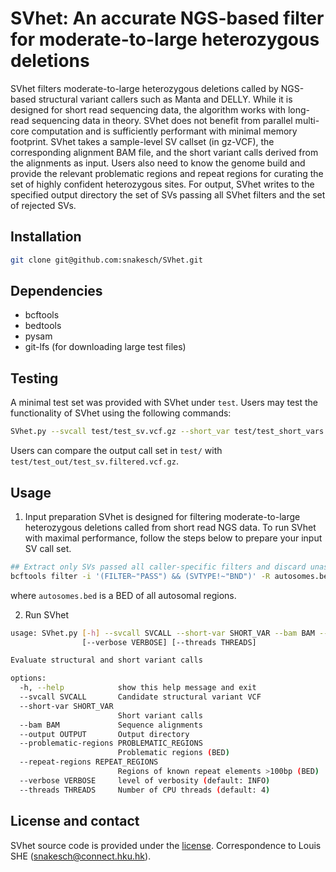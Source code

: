 # SVhet: An accurate NGS-based filter for moderate-to-large heterozygous deletions

SVhet filters moderate-to-large heterozygous deletions called by NGS-based structural variant callers such as Manta and DELLY. While it is designed for short read sequencing data, the algorithm works with long-read sequencing data in theory. SVhet does not benefit from parallel multi-core computation and is sufficiently performant with minimal memory footprint. SVhet takes a sample-level SV callset (in gz-VCF), the corresponding alignment BAM file, and the short variant calls derived from the alignments as input. Users also need to know the genome build and provide the relevant problematic regions and repeat regions for curating the set of highly confident heterozygous sites. For output, SVhet writes to the specified output directory the set of SVs passing all SVhet filters and the set of rejected SVs.

## Installation
```bash
git clone git@github.com:snakesch/SVhet.git
```

## Dependencies
- bcftools
- bedtools
- pysam
- git-lfs (for downloading large test files)
   
## Testing
A minimal test set was provided with SVhet under `test`. Users may test the functionality of SVhet using the following commands:
```bash
SVhet.py --svcall test/test_sv.vcf.gz --short_var test/test_short_vars.vcf.gz --bam test/test_alignments.bam --output test --problematic-regions ref/problematic_regions_all_hg19.bed.gz --repeat-regions ref/repeatMasker_gt100bp_hg19.bed.gz --threads 4
```
Users can compare the output call set in `test/` with `test/test_out/test_sv.filtered.vcf.gz`.
   
## Usage
1. Input preparation
SVhet is designed for filtering moderate-to-large heterozygous deletions called from short read NGS data. To run SVhet with maximal performance, follow the steps below to prepare your input SV call set.
```bash
## Extract only SVs passed all caller-specific filters and discard unassembled breakends
bcftools filter -i '(FILTER~"PASS") && (SVTYPE!~"BND")' -R autosomes.bed -Wtbi -Oz -o VCF_OUT VCF_IN
```
where `autosomes.bed` is a BED of all autosomal regions.

2. Run SVhet
```bash
usage: SVhet.py [-h] --svcall SVCALL --short-var SHORT_VAR --bam BAM --output OUTPUT --problematic-regions PROBLEMATIC_REGIONS --repeat-regions REPEAT_REGIONS
                [--verbose VERBOSE] [--threads THREADS]

Evaluate structural and short variant calls

options:
  -h, --help            show this help message and exit
  --svcall SVCALL       Candidate structural variant VCF
  --short-var SHORT_VAR
                        Short variant calls
  --bam BAM             Sequence alignments
  --output OUTPUT       Output directory
  --problematic-regions PROBLEMATIC_REGIONS
                        Problematic regions (BED)
  --repeat-regions REPEAT_REGIONS
                        Regions of known repeat elements >100bp (BED)
  --verbose VERBOSE     level of verbosity (default: INFO)
  --threads THREADS     Number of CPU threads (default: 4)
```
## License and contact
SVhet source code is provided under the [license](https://github.com/snakesch/SVhet/blob/main/LICENSE). Correspondence to Louis SHE (snakesch@connect.hku.hk).

